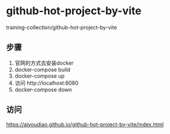 # github-hot-project-by-vite

training-collection/github-hot-project-by-vite

## 步骤

1. 官网的方式去安装docker
2. docker-compose build
3. docker-compose up
4. 访问 http://localhost:8080
5. docker-compose down

## 访问

https://aiyoudiao.github.io/github-hot-project-by-vite/index.html
